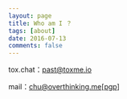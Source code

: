```yaml
---
layout: page
title: Who am I ？
tags: [about]
date: 2016-07-13
comments: false
---
```

    
tox.chat：past@toxme.io

mail：[chu@overthinking.me](mailto:chu@overthinking.me)[[pgp](/assets/pgp.txt)]
